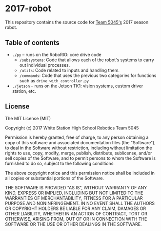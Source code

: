 # 2017-robot

This repository contains the source code for [Team 5045's](http://team5045.com/#/home)
2017 season robot.

## Table of contents

- `./py` &ndash; runs on the RoboRIO: core drive code
  * `/subsystems`: Code that allows each of the robot's systems to carry out individual processes.
  * `/utils`: Code related to inputs and handling them.
  * `/commands`: Code that uses the previous two categories for functions such as `drive_with_controller.py`
- `./jetson` &ndash; runs on the Jetson TK1: vision systems, custom driver station, etc.

## License

The MIT License (MIT)

Copyright (c) 2017 White Station High School Robotics Team 5045

Permission is hereby granted, free of charge, to any person obtaining a copy
of this software and associated documentation files (the "Software"), to deal
in the Software without restriction, including without limitation the rights
to use, copy, modify, merge, publish, distribute, sublicense, and/or sell
copies of the Software, and to permit persons to whom the Software is
furnished to do so, subject to the following conditions:

The above copyright notice and this permission notice shall be included in all
copies or substantial portions of the Software.

THE SOFTWARE IS PROVIDED "AS IS", WITHOUT WARRANTY OF ANY KIND, EXPRESS OR
IMPLIED, INCLUDING BUT NOT LIMITED TO THE WARRANTIES OF MERCHANTABILITY,
FITNESS FOR A PARTICULAR PURPOSE AND NONINFRINGEMENT. IN NO EVENT SHALL THE
AUTHORS OR COPYRIGHT HOLDERS BE LIABLE FOR ANY CLAIM, DAMAGES OR OTHER
LIABILITY, WHETHER IN AN ACTION OF CONTRACT, TORT OR OTHERWISE, ARISING FROM,
OUT OF OR IN CONNECTION WITH THE SOFTWARE OR THE USE OR OTHER DEALINGS IN THE
SOFTWARE.